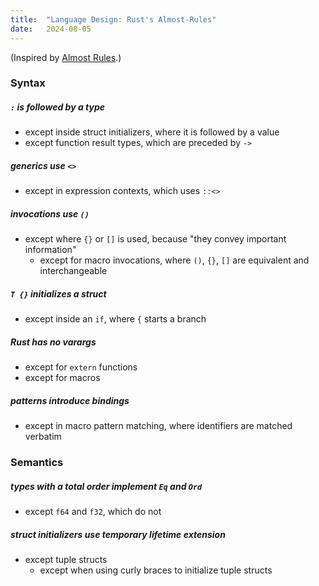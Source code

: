 ```yaml
---
title:  "Language Design: Rust's Almost-Rules"
date:   2024-08-05
---
```


(Inspired by [Almost Rules](https://matklad.github.io/2022/07/10/almost-rules.html).)

### Syntax

##### `:` is followed by a type

- except inside struct initializers, where it is followed by a value
- except function result types, which are preceded by `->`

##### generics use `<>`

- except in expression contexts, which uses `::<>`

##### invocations use `()`

- except where `{}` or `[]` is used, because "they convey important information"
  - except for macro invocations, where `()`, `{}`, `[]` are equivalent and interchangeable

##### `T {}` initializes a struct

- except inside an `if`, where `{` starts a branch

##### Rust has no varargs

- except for `extern` functions
- except for macros

##### patterns introduce bindings

- except in macro pattern matching, where identifiers are matched verbatim


### Semantics

##### types with a total order implement `Eq` and `Ord`

- except `f64` and `f32`, which do not

##### struct initializers use temporary lifetime extension
- except tuple structs
  - except when using curly braces to initialize tuple structs
